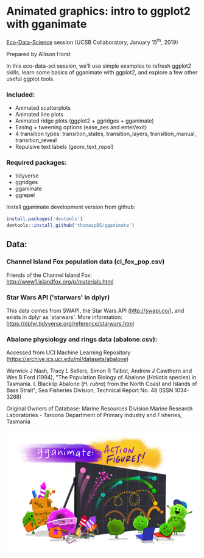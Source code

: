# Animated graphics: intro to ggplot2 with gganimate

[Eco-Data-Science](https://eco-data-science.github.io/) session (UCSB Collaboratory, January 15<sup>th</sup>, 2019)

Prepared by Allison Horst



In this eco-data-sci session, we'll use simple examples to refresh ggplot2 skills, learn some basics of gganimate with ggplot2, and explore a few other useful ggplot tools. 


### Included:

- Animated scatterplots
- Animated line plots
- Animated ridge plots (ggplot2 + ggridges + gganimate)
- Easing + tweening options (ease_aes and enter/exit)
- 4 transition types: transition_states, transition_layers, transition_manual, transition_reveal
- Repulsive text labels (geom_text_repel)


### Required packages: 

- tidyverse
- ggridges 
- gganimate
- ggrepel

Install gganimate development version from github:

```r
install.packages('devtools')
devtools::install_github('thomasp85/gganimate')
```

## Data: 

### Channel Island Fox population data (ci_fox_pop.csv)

Friends of the Channel Island Fox: <http://www1.islandfox.org/p/materials.html>

### Star Wars API ('starwars' in dplyr)

This data comes from SWAPI, the Star Wars API (<http://swapi.co/>), and exists in dplyr as 'starwars'. 
More information: <https://dplyr.tidyverse.org/reference/starwars.html>

### Abalone physiology and rings data (abalone.csv): 

Accessed from UCI Machine Learning Repository (<https://archive.ics.uci.edu/ml/datasets/abalone>)

Warwick J Nash, Tracy L Sellers, Simon R Talbot, Andrew J Cawthorn and Wes B Ford (1994), "The Population Biology of Abalone (_Haliotis_ species) in Tasmania. I. Blacklip Abalone (_H. rubra_) from the North Coast and Islands of Bass Strait", Sea Fisheries Division, Technical Report No. 48 (ISSN 1034-3288)

Original Owners of Database:
Marine Resources Division
Marine Research Laboratories - Taroona
Department of Primary Industry and Fisheries, Tasmania

![gganimate_fireworks_small](gganimate_fireworks_small.png)
